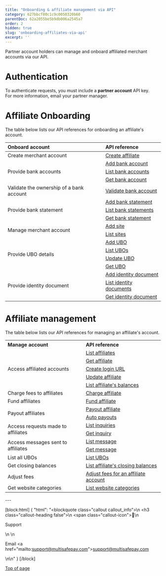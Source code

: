 ```yaml
---
title: "Onboarding & affiliate management via API"
category: 627bbcf80c1c9c0050320b60
parentDoc: 62a2055be5b9db006a2545a7
order: 2
hidden: true
slug: 'onboarding-affiliates-via-api'
excerpt: ''
---
```


Partner account holders can manage and onboard affiliated merchant accounts via our API.

# Authentication

To authenticate requests, you must include a **partner account** API key.  
For more information, email your partner manager.

# Affiliate Onboarding

The table below lists our API references for onboarding an affiliate's account.

<table style="text-align:left;">
  <thead>
    <tr>
      <th>Onboard account</th>
      <th style="text-align:left;">API reference</th>
    </tr>
  </thead>
  <tbody>
    <tr>
      <td>Create merchant account</td>
      <td>
        <a href="https://docs.multisafepay.com/reference/createaffiliate" target="_blank">Create affiliate</a>
        <i class="fa fa-external-link" style="font-size:12px;color:#8b929e"></i>
      </td>
    </tr>
    <tr>
      <td rowspan="3">Provide bank accounts</td>
      <td>
        <a href="https://docs.multisafepay.com/reference/addaffiliatebankaccount" target="_blank">Add bank account</a>
        <i class="fa fa-external-link" style="font-size:12px;color:#8b929e"></i>
      </td>
    </tr>
    <tr>
      <td>
        <a href="https://docs.multisafepay.com/reference/listaffiliatebankaccounts" target="_blank">List bank accounts</a>
        <i class="fa fa-external-link" style="font-size:12px;color:#8b929e"></i>
      </td>
    </tr>
    <tr>
      <td>
        <a href="https://docs.multisafepay.com/reference/getbankaccount" target="_blank">Get bank account</a>
        <i class="fa fa-external-link" style="font-size:12px;color:#8b929e"></i>
      </td>
    </tr>
    <tr>
      <td>Validate the ownership of a bank account</td>
      <td>
        <a href="https://docs.multisafepay.com/reference/validatebankaccount" target="_blank">Validate bank account</a>
        <i class="fa fa-external-link" style="font-size:12px;color:#8b929e"></i>
      </td>
    </tr>
    <tr>
      <td rowspan="3">Provide bank statement</td>
      <td>
        <a href="https://docs.multisafepay.com/reference/addbankstatement" target="_blank">Add bank statement</a>
        <i class="fa fa-external-link" style="font-size:12px;color:#8b929e"></i>
      </td>
    </tr>
    <tr>
      <td>
        <a href="https://docs.multisafepay.com/reference/listbankstatements" target="_blank">List bank statements</a>
        <i class="fa fa-external-link" style="font-size:12px;color:#8b929e"></i>
      </td>
    </tr>
    <tr>
      <td>
        <a href="https://docs.multisafepay.com/reference/getbankstatement" target="_blank">Get bank statement</a>
        <i class="fa fa-external-link" style="font-size:12px;color:#8b929e"></i>
      </td>
    </tr>
    <tr>
      <td rowspan="2">Manage merchant account</td>
      <td>
        <a href="https://docs.multisafepay.com/reference/addaffiliatesite" target="_blank">Add site</a>
        <i class="fa fa-external-link" style="font-size:12px;color:#8b929e"></i>
      </td>
    </tr>
    <tr>
      <td>
        <a href="https://docs.multisafepay.com/reference/listaffiliatesites" target="_blank">List sites</a>
        <i class="fa fa-external-link" style="font-size:12px;color:#8b929e"></i>
      </td>
    </tr>
    <tr>
      <td rowspan="4">Provide UBO details</td>
      <td>
        <a href="https://docs.multisafepay.com/reference/addaffiliateubo" target="_blank">Add UBO</a>
        <i class="fa fa-external-link" style="font-size:12px;color:#8b929e"></i>
      </td>
    </tr>
    <tr>
      <td>
        <a href="https://docs.multisafepay.com/reference/listaffiliateubos" target="_blank">List UBOs</a>
        <i class="fa fa-external-link" style="font-size:12px;color:#8b929e"></i>
      </td>
    </tr>
    <tr>
      <td>
        <a href="https://docs.multisafepay.com/reference/updateubo" target="_blank">Update UBO</a>
        <i class="fa fa-external-link" style="font-size:12px;color:#8b929e"></i>
      </td>
    </tr>
    <tr>
      <td>
        <a href="https://docs.multisafepay.com/reference/getubo" target="_blank">Get UBO</a>
        <i class="fa fa-external-link" style="font-size:12px;color:#8b929e"></i>
      </td>
    </tr>
    <tr>
      <td rowspan="3">Provide identity document</td>
      <td>
        <a href="https://docs.multisafepay.com/reference/addidentitydoc" target="_blank">Add identity document</a>
        <i class="fa fa-external-link" style="font-size:12px;color:#8b929e"></i>
      </td>
    </tr>
    <tr>
      <td>
        <a href="https://docs.multisafepay.com/reference/listidentitydocs" target="_blank">List identity documents</a>
        <i class="fa fa-external-link" style="font-size:12px;color:#8b929e"></i>
      </td>
    </tr>
    <tr>
      <td>
        <a href="https://docs.multisafepay.com/reference/getidentitydoc" target="_blank">Get identity document</a>
        <i class="fa fa-external-link" style="font-size:12px;color:#8b929e"></i>
      </td>
    </tr>
  </tbody>
</table>

# Affiliate management

The table below lists our API references for managing an affiliate's account.

<table style="text-align: left;">
  <tr>
    <th>Manage account</th>
    <th style="text-align: left;">API reference</th>
  </tr>
  <tr>
    <td rowspan="5">Access affiliated accounts</td>
    <td>
      <a href="https://docs.multisafepay.com/reference/listaffiliates" target="_blank">List affiliates</a>
      <i class="fa fa-external-link" style="font-size:12px;color:#8b929e"></i>
    </td>
  </tr>
  <tr>
    <td>
      <a href="https://docs.multisafepay.com/reference/getaffiliate" target="_blank">Get affiliate</a>
      <i class="fa fa-external-link" style="font-size:12px;color:#8b929e"></i>
    </td>
  </tr>
  <tr>
    <td>
      <a href="https://docs.multisafepay.com/docs/generate-login-url-1" target="_blank">Create login URL</a>
      <i class="fa fa-external-link" style="font-size:12px;color:#8b929e"></i>
    </td>
  </tr>
  <tr>
    <td>
      <a href="https://docs.multisafepay.com/reference/updateaffiliate" target="_blank">Update affiliate</a>
      <i class="fa fa-external-link" style="font-size:12px;color:#8b929e"></i>
    </td>
  </tr>
  <tr>
    <td>
      <a href="https://docs.multisafepay.com/reference/listaffiliatebalances" target="_blank">List affiliate's balances</a>
      <i class="fa fa-external-link" style="font-size:12px;color:#8b929e"></i>
    </td>
  </tr>
  <tr>
    <td>Charge fees to affiliates</td>
    <td>
      <a href="https://docs.multisafepay.com/reference/chargeaffiliate" target="_blank">Charge affiliate</a>
      <i class="fa fa-external-link" style="font-size:12px;color:#8b929e"></i>
    </td>
  </tr>
  <tr>
    <td>Fund affiliates</td>
    <td>
      <a href="https://docs.multisafepay.com/reference/partnercreatefundforsubaccount" target="_blank">Fund affiliate</a>
      <i class="fa fa-external-link" style="font-size:12px;color:#8b929e"></i>
    </td>
  </tr>
  <tr>
    <td rowspan="2">Payout affiliates</td>
    <td>
      <a href="https://docs.multisafepay.com/reference/payoutaffiliate" target="_blank">Payout affiliate</a>
      <i class="fa fa-external-link" style="font-size:12px;color:#8b929e"></i>
    </td>
  </tr>
  <tr>
    <td>
      <a href="https://docs.multisafepay.com/docs/auto-payouts" target="_blank">Auto payouts</a>
      <i class="fa fa-external-link" style="font-size:12px;color:#8b929e"></i>
    </td>
  </tr>
  <tr>
    <td rowspan="2">Access requests made to affiliates</td>
    <td>
      <a href="https://docs.multisafepay.com/reference/partnerlistaccountinquiries" target="_blank">List inquiries</a>
      <i class="fa fa-external-link" style="font-size:12px;color:#8b929e"></i>
    </td>
  </tr>
  <tr>
    <td>
      <a href="https://docs.multisafepay.com/reference/partnergetaccountinquiry" target="_blank">Get inquiry</a>
      <i class="fa fa-external-link" style="font-size:12px;color:#8b929e"></i>
    </td>
  </tr>
  <tr>
    <td rowspan="2">Access messages sent to affiliates</td>
    <td>
      <a href="https://docs.multisafepay.com/reference/partnerlistaccountmessages" target="_blank">List message</a>
      <i class="fa fa-external-link" style="font-size:12px;color:#8b929e"></i>
    </td>
  </tr>
  <tr>
    <td>
      <a href="https://docs.multisafepay.com/reference/partnergetaccountmessage" target="_blank">Get message</a>
      <i class="fa fa-external-link" style="font-size:12px;color:#8b929e"></i>
    </td>
  </tr>
  <tr>
    <td>List all UBOs</td>
    <td>
      <a href="https://docs.multisafepay.com/reference/listaffiliateubos" target="_blank">List UBOs</a>
      <i class="fa fa-external-link" style="font-size:12px;color:#8b929e"></i>
    </td>
  </tr>
  <tr>
    <td>Get closing balances</td>
    <td>
      <a href="https://docs.multisafepay.com/reference/partnerlistaccountclosingbalances" target="_blank">List affiliate's closing balances</a>
      <i class="fa fa-external-link" style="font-size:12px;color:#8b929e"></i>
    </td>
  </tr>
  <tr>
    <td>Adjust fees</td>
    <td>
      <a href="https://docs.multisafepay.com/reference/partnerupdatefee" target="_blank">Adjust fees for an affiliate account</a>
      <i class="fa fa-external-link" style="font-size:12px;color:#8b929e"></i>
    </td>
  </tr>
  <tr>
    <td>Get website categories</td>
    <td>
      <a href="https://docs.multisafepay.com/reference/listsitecategories" target="_blank">List website categories</a>
      <i class="fa fa-external-link" style="font-size:12px;color:#8b929e"></i>
    </td>
  </tr>
</table>
---

[block:html]
{
  "html": "<blockquote class=\"callout callout_info\">\n    <h3 class=\"callout-heading false\">\n        <span class=\"callout-icon\">💬</span>\n        <p>Support</p>\n    </h3>\n    <p>Email <a href=\"mailto:support@multisafepay.com\">support@multisafepay.com</a></p>\n</blockquote>\n"
}
[/block]

[Top of page](#)